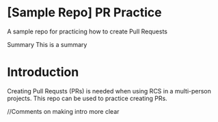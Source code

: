 # [Sample Repo] PR Practice
A sample repo for practicing how to create Pull Requests

Summary 
This is a summary

# Introduction
Creating Pull Requsts (PRs) is needed when using RCS in a multi-person projects. This repo can be used to practice creating PRs. 

//Comments on making intro more clear

